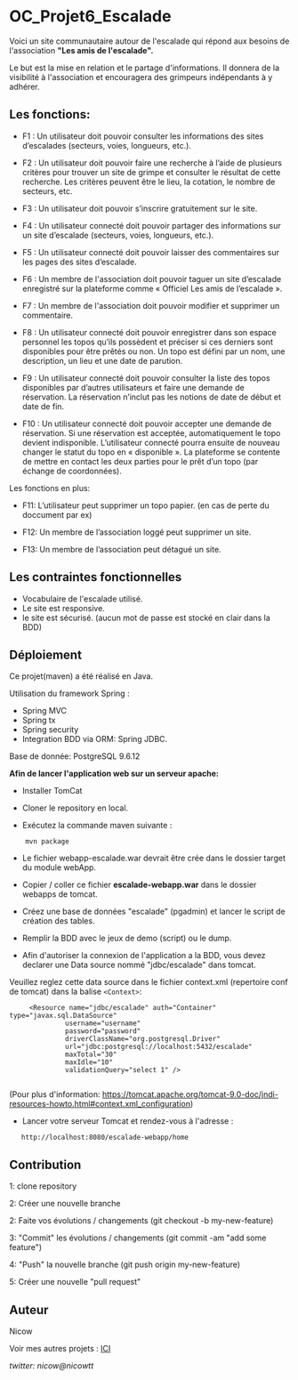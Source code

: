 # OC_Projet6_Escalade

Voici un site communautaire autour de l'escalade qui répond 
aux besoins de l'association **"Les amis de l'escalade".**

Le but est la mise en relation et le partage d'informations. 
Il donnera de la visibilité à l'association et encouragera 
des grimpeurs indépendants à y adhérer.

## Les fonctions:

- F1 : Un utilisateur doit pouvoir consulter les informations des sites
d’escalades (secteurs, voies, longueurs, etc.).

- F2 : Un utilisateur doit pouvoir faire une recherche à l’aide de plusieurs
  critères pour trouver un site de grimpe et consulter le résultat de cette
  recherche. Les critères peuvent être le lieu, la cotation, le nombre de
  secteurs, etc.

- F3 : Un utilisateur doit pouvoir s’inscrire gratuitement sur le site.

- F4 : Un utilisateur connecté doit pouvoir partager des informations sur un
site d’escalade (secteurs, voies, longueurs, etc.).

- F5 : Un utilisateur connecté doit pouvoir laisser des commentaires sur les
pages des sites d’escalade.

- F6 : Un membre de l'association doit pouvoir taguer un site d’escalade
enregistré sur la plateforme comme « Officiel Les amis de l’escalade ».

- F7 : Un membre de l'association doit pouvoir modifier et supprimer un
commentaire.

- F8 : Un utilisateur connecté doit pouvoir enregistrer dans son espace
personnel les topos qu’ils possèdent et préciser si ces derniers sont
disponibles pour être prêtés ou non.
Un topo est défini par un nom, une description, un lieu et une date de
parution.

- F9 : Un utilisateur connecté doit pouvoir consulter la liste des topos
disponibles par d’autres utilisateurs et faire une demande de réservation.
La réservation n’inclut pas les notions de date de début et date de fin.

- F10 : Un utilisateur connecté doit pouvoir accepter une demande de
réservation. Si une réservation est acceptée, automatiquement le topo
devient indisponible. L’utilisateur connecté pourra ensuite de nouveau
changer le statut du topo en « disponible ».
La plateforme se contente de mettre en contact les deux parties pour le
prêt d’un topo (par échange de coordonnées).

Les fonctions en plus:

- F11: L’utilisateur peut supprimer un topo papier. (en cas de perte du doccument par ex)

- F12: Un membre de l’association loggé peut supprimer un site. 

- F13: Un membre de l’association peut détagué un site.


## Les contraintes fonctionnelles

- Vocabulaire de l'escalade utilisé.
- Le site est responsive.
- le site est sécurisé. (aucun mot de passe est stocké en clair dans la BDD)

## Déploiement

Ce projet(maven) a été réalisé en Java.

Utilisation du framework Spring :
 - Spring MVC 
 - Spring tx
 - Spring security 
 - Integration BDD via ORM: Spring JDBC.

Base de donnée: PostgreSQL 9.6.12

**Afin de lancer l'application web sur un serveur apache:**

- Installer TomCat

- Cloner le repository en local.

- Exécutez la commande maven suivante :

```
    mvn package
```

- Le fichier webapp-escalade.war devrait être crée dans le dossier target du module webApp.
    
- Copier / coller ce fichier **escalade-webapp.war** dans le dossier webapps de tomcat.

- Créez une base de données "escalade" (pgadmin) et lancer le script de création des tables.

- Remplir la BDD avec le jeux de demo (script) ou le dump.

- Afin d'autoriser la connexion de l'application a la BDD, vous devez declarer une 
Data source nommé "jdbc/escalade" dans tomcat.

Veuillez reglez cette data source dans le fichier context.xml (repertoire conf de tomcat) dans la balise ```<Context>```:
```
     <Resource name="jdbc/escalade" auth="Container" type="javax.sql.DataSource"
              username="username"
              password="password"
              driverClassName="org.postgresql.Driver"
              url="jdbc:postgresql://localhost:5432/escalade"
              maxTotal="30"
              maxIdle="10"
              validationQuery="select 1" /> 
             
```
(Pour plus d'information: https://tomcat.apache.org/tomcat-9.0-doc/jndi-resources-howto.html#context.xml_configuration)

- Lancer votre serveur Tomcat et rendez-vous à l'adresse :
```
   http://localhost:8080/escalade-webapp/home
``` 

## Contribution

1: clone repository

2: Créer une nouvelle branche

2: Faite vos évolutions / changements (git checkout -b my-new-feature)

3: "Commit" les évolutions / changements (git commit -am "add some feature")

4: "Push" la nouvelle branche (git push origin my-new-feature)

5: Créer une nouvelle "pull request"

## Auteur
Nicow

Voir mes autres projets :
[ICI](https://github.com/nicowtt?tab=repositories)

*twitter: nicow@nicowtt*



